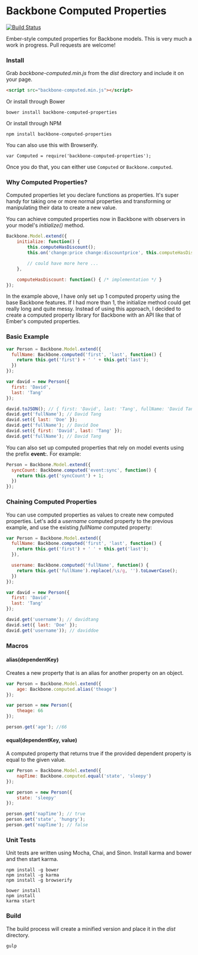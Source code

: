Backbone Computed Properties
============================

[![Build Status](https://travis-ci.org/skaterdav85/backbone-computed-properties.svg?branch=master)](https://travis-ci.org/skaterdav85/backbone-computed-properties)

Ember-style computed properties for Backbone models. This is very much a work in progress. Pull requests are welcome!

### Install

Grab _backbone-computed.min.js_ from the _dist_ directory and include it on your page.

```html
<script src="backbone-computed.min.js"></script>
```

Or install through Bower

```
bower install backbone-computed-properties
```

Or install through NPM

```
npm install backbone-computed-properties
```

You can also use this with Browserify.

```
var Computed = require('backbone-computed-properties');
```

Once you do that, you can either use `Computed` or `Backbone.computed`.

### Why Computed Properties?

Computed properties let you declare functions as properties. It's super handy for taking one or more normal properties and transforming or manipulating their data to create a new value.

You can achieve computed properties now in Backbone with observers in your model's _initialize()_ method.

```js
Backbone.Model.extend({
	initialize: function() {
  		this.computeHasDiscount();
		this.on('change:price change:discountprice', this.computeHasDiscount, this);

		// could have more here ...
	},

	computeHasDiscount: function() { /* implementation */ }
});
```
In the example above, I have only set up 1 computed property using the base Backbone features. If I had more than 1, the initialize method could get really long and quite messy. Instead of using this approach, I decided to create a computed property library for Backbone with an API like that of Ember's computed properties.

### Basic Example

```js
var Person = Backbone.Model.extend({
  fullName: Backbone.computed('first', 'last', function() {
    return this.get('first') + ' ' + this.get('last');
  })
});

var david = new Person({
  first: 'David',
  last: 'Tang'
});

david.toJSON(); // { first: 'David', last: 'Tang', fullName: 'David Tang' }
david.get('fullName'); // David Tang
david.set({ last: 'Doe' });
david.get('fullName'); // David Doe
david.set({ first: 'David', last: 'Tang' });
david.get('fullName'); // David Tang
```

You can also set up computed properties that rely on model events using the prefix **event:**.  For example:

```js
Person = Backbone.Model.extend({
  syncCount: Backbone.computed('event:sync', function() {
    return this.get('syncCount') + 1;
  })
});
```

### Chaining Computed Properties

You can use computed properties as values to create new computed properties. Let's add a _username_ computed property to the previous example, and use the existing _fullName_ computed property:

```js
var Person = Backbone.Model.extend({
  fullName: Backbone.computed('first', 'last', function() {
    return this.get('first') + ' ' + this.get('last');
  }),

  username: Backbone.computed('fullName', function() {
    return this.get('fullName').replace(/\s/g, '').toLowerCase();
  })
});

var david = new Person({
  first: 'David',
  last: 'Tang'
});

david.get('username'); // davidtang
david.set({ last: 'Doe' });
david.get('username')); // daviddoe
```

### Macros

#### alias(dependentKey)

Creates a new property that is an alias for another property on an object.

```js
var Person = Backbone.Model.extend({
	age: Backbone.computed.alias('theage')
});

var person = new Person({
	theage: 66
});

person.get('age'); //66
```

#### equal(dependentKey, value)

A computed property that returns true if the provided dependent property is equal to the given value.

```js
var Person = Backbone.Model.extend({
	napTime: Backbone.computed.equal('state', 'sleepy')
});

var person = new Person({
	state: 'sleepy'
});

person.get('napTime'); // true
person.set('state', 'hungry');
person.get('napTime'); // false
```

### Unit Tests

Unit tests are written using Mocha, Chai, and Sinon. Install karma and bower and then start karma.

```
npm install -g bower
npm install -g karma
npm install -g browserify

bower install
npm install
karma start
```

### Build

The build process will create a minified version and place it in the _dist_ directory.

```
gulp
```
